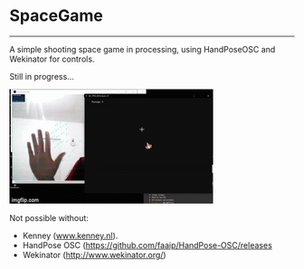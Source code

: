 # SpaceGame
__________________________________

A simple shooting space game in processing, using HandPoseOSC and Wekinator for controls. 

Still in progress...

![screen-gif](./gif_SpaceGame.gif)


Not possible without:
 - Kenney (www.kenney.nl).
 - HandPose OSC (https://github.com/faaip/HandPose-OSC/releases
 - Wekinator (http://www.wekinator.org/)
